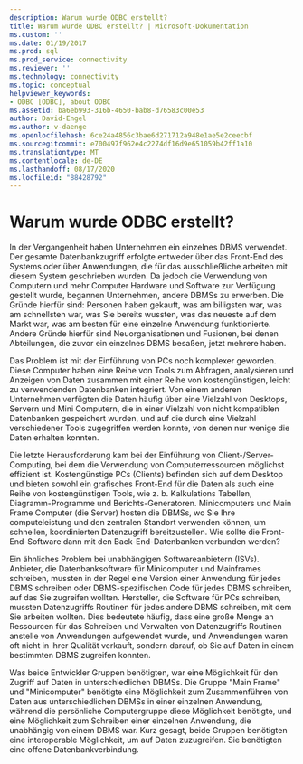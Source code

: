 ```yaml
---
description: Warum wurde ODBC erstellt?
title: Warum wurde ODBC erstellt? | Microsoft-Dokumentation
ms.custom: ''
ms.date: 01/19/2017
ms.prod: sql
ms.prod_service: connectivity
ms.reviewer: ''
ms.technology: connectivity
ms.topic: conceptual
helpviewer_keywords:
- ODBC [ODBC], about ODBC
ms.assetid: ba6eb993-316b-4650-bab8-d76583c00e53
author: David-Engel
ms.author: v-daenge
ms.openlocfilehash: 6ce24a4856c3bae6d271712a948e1ae5e2ceecbf
ms.sourcegitcommit: e700497f962e4c2274df16d9e651059b42ff1a10
ms.translationtype: MT
ms.contentlocale: de-DE
ms.lasthandoff: 08/17/2020
ms.locfileid: "88428792"
---
```

# <a name="why-was-odbc-created"></a>Warum wurde ODBC erstellt?
In der Vergangenheit haben Unternehmen ein einzelnes DBMS verwendet. Der gesamte Datenbankzugriff erfolgte entweder über das Front-End des Systems oder über Anwendungen, die für das ausschließliche arbeiten mit diesem System geschrieben wurden. Da jedoch die Verwendung von Computern und mehr Computer Hardware und Software zur Verfügung gestellt wurde, begannen Unternehmen, andere DBMSs zu erwerben. Die Gründe hierfür sind: Personen haben gekauft, was am billigsten war, was am schnellsten war, was Sie bereits wussten, was das neueste auf dem Markt war, was am besten für eine einzelne Anwendung funktionierte. Andere Gründe hierfür sind Neuorganisationen und Fusionen, bei denen Abteilungen, die zuvor ein einzelnes DBMS besaßen, jetzt mehrere haben.  
  
 Das Problem ist mit der Einführung von PCs noch komplexer geworden. Diese Computer haben eine Reihe von Tools zum Abfragen, analysieren und Anzeigen von Daten zusammen mit einer Reihe von kostengünstigen, leicht zu verwendenden Datenbanken integriert. Von einem anderen Unternehmen verfügten die Daten häufig über eine Vielzahl von Desktops, Servern und Mini Computern, die in einer Vielzahl von nicht kompatiblen Datenbanken gespeichert wurden, und auf die durch eine Vielzahl verschiedener Tools zugegriffen werden konnte, von denen nur wenige die Daten erhalten konnten.  
  
 Die letzte Herausforderung kam bei der Einführung von Client-/Server-Computing, bei dem die Verwendung von Computerressourcen möglichst effizient ist. Kostengünstige PCs (Clients) befinden sich auf dem Desktop und bieten sowohl ein grafisches Front-End für die Daten als auch eine Reihe von kostengünstigen Tools, wie z. b. Kalkulations Tabellen, Diagramm-Programme und Berichts-Generatoren. Minicomputers und Main Frame Computer (die Server) hosten die DBMSs, wo Sie Ihre computeleistung und den zentralen Standort verwenden können, um schnellen, koordinierten Datenzugriff bereitzustellen. Wie sollte die Front-End-Software dann mit den Back-End-Datenbanken verbunden werden?  
  
 Ein ähnliches Problem bei unabhängigen Softwareanbietern (ISVs). Anbieter, die Datenbanksoftware für Minicomputer und Mainframes schreiben, mussten in der Regel eine Version einer Anwendung für jedes DBMS schreiben oder DBMS-spezifischen Code für jedes DBMS schreiben, auf das Sie zugreifen wollten. Hersteller, die Software für PCs schreiben, mussten Datenzugriffs Routinen für jedes andere DBMS schreiben, mit dem Sie arbeiten wollten. Dies bedeutete häufig, dass eine große Menge an Ressourcen für das Schreiben und Verwalten von Datenzugriffs Routinen anstelle von Anwendungen aufgewendet wurde, und Anwendungen waren oft nicht in ihrer Qualität verkauft, sondern darauf, ob Sie auf Daten in einem bestimmten DBMS zugreifen konnten.  
  
 Was beide Entwickler Gruppen benötigten, war eine Möglichkeit für den Zugriff auf Daten in unterschiedlichen DBMSs. Die Gruppe "Main Frame" und "Minicomputer" benötigte eine Möglichkeit zum Zusammenführen von Daten aus unterschiedlichen DBMSs in einer einzelnen Anwendung, während die persönliche Computergruppe diese Möglichkeit benötigte, und eine Möglichkeit zum Schreiben einer einzelnen Anwendung, die unabhängig von einem DBMS war. Kurz gesagt, beide Gruppen benötigten eine interoperable Möglichkeit, um auf Daten zuzugreifen. Sie benötigten eine offene Datenbankverbindung.
